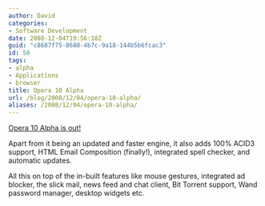 ```yaml
---
author: David
categories:
- Software Development
date: 2008-12-04T19:56:18Z
guid: "c8687f75-8680-4b7c-9a18-144b5b6fcac3"
id: 58
tags:
- alpha
- Applications
- browser
title: Opera 10 Alpha
url: /blog/2008/12/04/opera-10-alpha/
aliases: /2008/12/04/opera-10-alpha/
---
```


<a title="Opera 10 Alpha" href="https://www.opera.com/browser/next/" target="_blank">Opera 10 Alpha is out!</a>

Apart from it being an updated and faster engine, it also adds 100% ACID3 support, HTML Email Composition (finally!), integrated spell checker, and automatic updates.

All this on top of the in-built features like mouse gestures, integrated ad blocker, the slick mail, news feed and chat client, Bit Torrent support, Wand password manager, desktop widgets etc.
